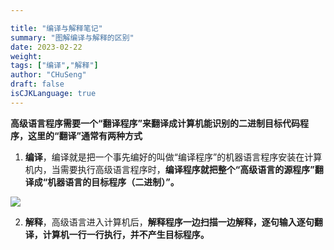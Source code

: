 ```yaml
---

title: "编译与解释笔记"
summary: "图解编译与解释的区别"
date: 2023-02-22
weight: 
tags: ["编译","解释"]
author: "CHuSeng"
draft: false
isCJKLanguage: true
---
```


**高级语言程序需要一个“翻译程序”来翻译成计算机能识别的二进制目标代码程序，这里的“翻译”通常有两种方式**

1. **编译**，编译就是把一个事先编好的叫做“编译程序”的机器语言程序安装在计算机内，当需要执行高级语言程序时，**编译程序就把整个“高级语言的源程序”翻译成“机器语言的目标程序（二进制）”。**

![](D:\website\HugoWebsite\bestme\content\posts\myblog\img\编译.jpg)

2. **解释**，高级语言进入计算机后，**解释程序一边扫描一边解释，逐句输入逐句翻译，计算机一行一行执行，并不产生目标程序。**


